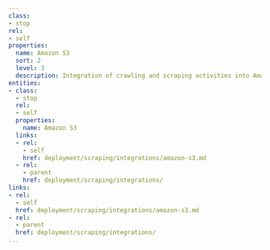 ```yaml
---
class:
- stop
rel:
- self
properties:
  name: Amazon S3
  sort: 2
  level: 3
  description: Integration of crawling and scraping activities into Amazon S3.
entities:
- class:
  - stop
  rel:
  - self
  properties:
    name: Amazon S3
  links:
  - rel:
    - self
    href: deployment/scraping/integrations/amazon-s3.md
  - rel:
    - parent
    href: deployment/scraping/integrations/
links:
- rel:
  - self
  href: deployment/scraping/integrations/amazon-s3.md
- rel:
  - parent
  href: deployment/scraping/integrations/
...
```

